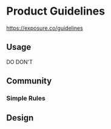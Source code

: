 Product Guidelines
==================

<https://exposure.co/guidelines>

Usage
-----

DO
DON'T

Community
---------

### Simple Rules

Design
------


